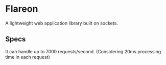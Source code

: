 # Flareon
A lightweight web application library built on sockets.

## Specs
It can handle up to 7000 requests/second.
(Considering 20ms processing time in each request)
